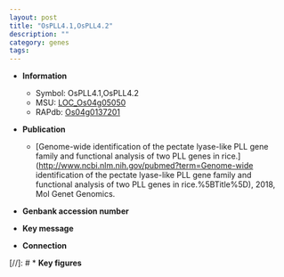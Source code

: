 ```yaml
---
layout: post
title: "OsPLL4.1,OsPLL4.2"
description: ""
category: genes
tags: 
---
```


* **Information**  
    + Symbol: OsPLL4.1,OsPLL4.2  
    + MSU: [LOC_Os04g05050](http://rice.uga.edu/cgi-bin/ORF_infopage.cgi?orf=LOC_Os04g05050)  
    + RAPdb: [Os04g0137201](http://rapdb.dna.affrc.go.jp/viewer/gbrowse_details/irgsp1?name=Os04g0137201)  

* **Publication**  
    + [Genome-wide identification of the pectate lyase-like PLL gene family and functional analysis of two PLL genes in rice.](http://www.ncbi.nlm.nih.gov/pubmed?term=Genome-wide identification of the pectate lyase-like PLL gene family and functional analysis of two PLL genes in rice.%5BTitle%5D), 2018, Mol Genet Genomics.

* **Genbank accession number**  

* **Key message**  

* **Connection**  

[//]: # * **Key figures**  


